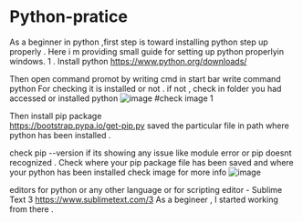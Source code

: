 # Python-pratice

As a beginner in python ,first step is toward installing python step up properly .
Here i m providing small guide for setting up python properlyin windows.
1 . Install python 
https://www.python.org/downloads/

Then open command promot by writing cmd in start bar 
write command 
python 
For checking it is installed or not .
if not , check in folder you had accessed or installed python 
![image](https://user-images.githubusercontent.com/69211260/114311746-944ebb80-9b0d-11eb-8efd-bfe096aa9c03.png)
 #check image 1 
 
 Then install pip package  
 https://bootstrap.pypa.io/get-pip.py
 saved the particular file in path where python has been installed .
 
 check pip --version 
 if its showing any issue like module error or pip doesnt recognized .
 Check where your pip package file has been saved and where your python has been installed 
 check image for more info
 ![image](https://user-images.githubusercontent.com/69211260/114311954-8188b680-9b0e-11eb-9c89-d3a1ea49df86.png)

editors for python or any other language or for scripting editor - Sublime Text 3 
https://www.sublimetext.com/3
As a begineer , I started working from there .


 
 
 
 
 
 
 
 
 
